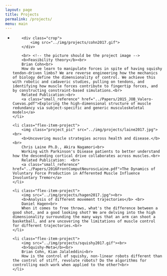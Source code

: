 ```yaml
---
layout: page
title: Projects
permalink: /projects/
menu: main
---
```


<style>
.small_reference {font-size:10px}
.project_pic_crop {
    width: 100%;
    height: 170px;
    overflow: hidden;
}
.project_pic_crop {height:100%}

</style>

<ul class="flex-container">
	<li class="flex-item-project">

		<div class="crop">
			<img src="../img/projects/cohn2017.gif">
		</div>

		<br> <!-- the picture should be the project image -->
	  	<b>Feasibility theory</b><br>
		Brian Cohn<br>
		How do we learn to manipulate forces in spite of having squishy tendon-driven limbs? We are reverse engineering how the mechanics of biology define the dimensionality of control. We achieve this with robotic and cadaveric studies, pulling on tendons, and identifying how muscle forces contribute to fingertip forces, and by constructing constraint-based simulations.<br>
		Related Publication:<br>
		<a class="small_reference" href="../Papers/2015_JOB_Valero-Cuevas.pdf">Exploring the high-dimensional structure of muscle redundancy via subject-specific and generic musculoskeletal models</a>
	</li>

	<li class="flex-item-project">
		<img class="project_pic" src="../img/projects/laine2017.jpg"><br>
		<b>Uncovering muscle strategies across health and disease.</b><br>
		Chris Laine Ph.D., Akira Nagamori<br>
		Working with Parkinson's Disease patients to better understand how the descending cortical drive collaborates across muscles.<br>
		Related Publication:  <br>
		<a class="small_reference" href="../Papers/2016FrontComputNeuroscLaine.pdf">The Dynamics of Voluntary Force Production in Afferented Muscle Influence Involuntary Tremor</a>
	</li>

	<li class="flex-item-project">
	  	<img src="../img/projects/hagen2017.jpg"><br>
	  	<b>Analysis of different movement trajectories</b> <br>
		Daniel Hagen<br>
		When it comes to free throws, what's the difference between a good shot, and a good looking shot? We are delving into the high dimensionality surrounding the many ways that an arm can shoot a basketball, and are uncovering the limitations of muscle control for different trajectories.<br>
	</li>

	<li class="flex-item-project">
		<img src="../img/projects/squishy2017.gif"><br>
		<b>Squishy-Meta</b><br>
		Brian Cohn, Kian Jalaleddini<br>
		How is the control of squishy, non-linear robots different than the control of stiff, revolute robots? Do the algorithms for controlling each work when applied to the other?<br>
	</li>
</ul>
